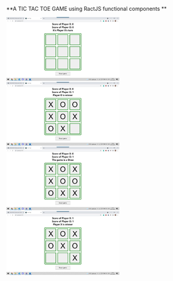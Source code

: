 **A TIC TAC TOE GAME using RactJS functional components **

<img src="Screenshots/fresh.jpeg" width=300/><img src="Screenshots/0 win.jpeg" width=300/>
<img src="Screenshots/draw.jpeg" width=300/>
<img src="Screenshots/X win.jpeg" width=300/>
